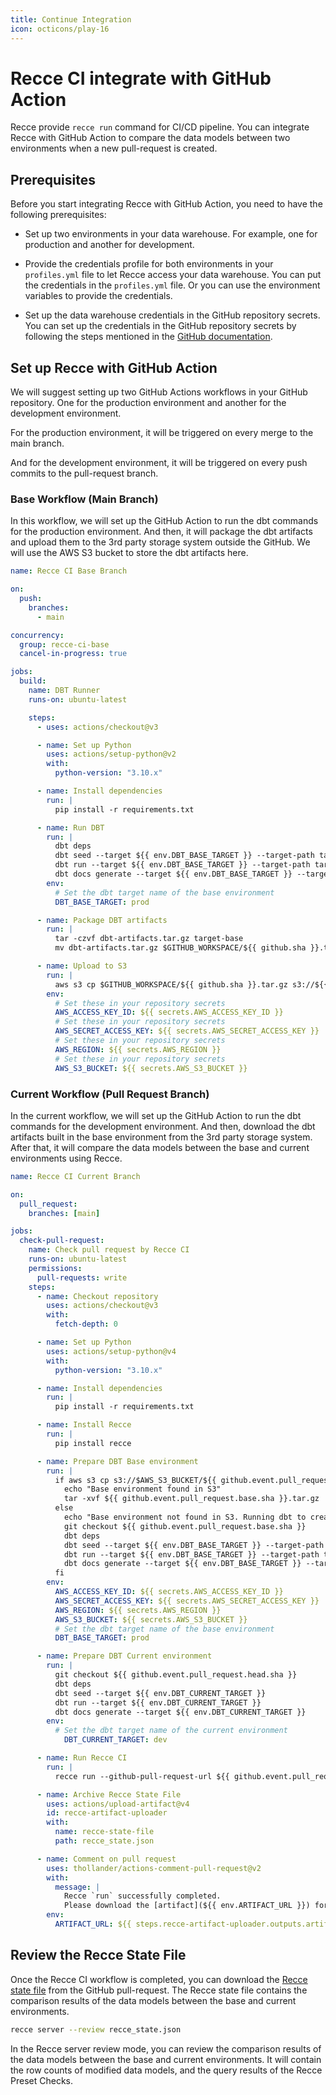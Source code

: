 ```yaml
---
title: Continue Integration
icon: octicons/play-16
---
```


# Recce CI integrate with GitHub Action

Recce provide `recce run` command for CI/CD pipeline. You can integrate Recce with GitHub Action to compare the data models between two environments when a new pull-request is created.

## Prerequisites

Before you start integrating Recce with GitHub Action, you need to have the following prerequisites:

- Set up two environments in your data warehouse. For example, one for production and another for development.

- Provide the credentials profile for both environments in your `profiles.yml` file to let Recce access your data warehouse. You can put the credentials in the `profiles.yml` file. Or you can use the environment variables to provide the credentials.

- Set up the data warehouse credentials in the GitHub repository secrets. You can set up the credentials in the GitHub repository secrets by following the steps mentioned in the [GitHub documentation](https://docs.github.com/en/actions/reference/encrypted-secrets).

## Set up Recce with GitHub Action

We will suggest setting up two GitHub Actions workflows in your GitHub repository. One for the production environment and another for the development environment.

For the production environment, it will be triggered on every merge to the main branch.

And for the development environment, it will be triggered on every push commits to the pull-request branch.

### Base Workflow (Main Branch)

In this workflow, we will set up the GitHub Action to run the dbt commands for the production environment. And then, it will package the dbt artifacts and upload them to the 3rd party storage system outside the GitHub. We will use the AWS S3 bucket to store the dbt artifacts here.

```yaml
name: Recce CI Base Branch

on:
  push:
    branches:
      - main

concurrency:
  group: recce-ci-base
  cancel-in-progress: true

jobs:
  build:
    name: DBT Runner
    runs-on: ubuntu-latest

    steps:
      - uses: actions/checkout@v3

      - name: Set up Python
        uses: actions/setup-python@v2
        with:
          python-version: "3.10.x"

      - name: Install dependencies
        run: |
          pip install -r requirements.txt

      - name: Run DBT
        run: |
          dbt deps
          dbt seed --target ${{ env.DBT_BASE_TARGET }} --target-path target-base
          dbt run --target ${{ env.DBT_BASE_TARGET }} --target-path target-base
          dbt docs generate --target ${{ env.DBT_BASE_TARGET }} --target-path target-base
        env:
          # Set the dbt target name of the base environment
          DBT_BASE_TARGET: prod

      - name: Package DBT artifacts
        run: |
          tar -czvf dbt-artifacts.tar.gz target-base
          mv dbt-artifacts.tar.gz $GITHUB_WORKSPACE/${{ github.sha }}.tar.gz

      - name: Upload to S3
        run: |
          aws s3 cp $GITHUB_WORKSPACE/${{ github.sha }}.tar.gz s3://${{ env.AWS_S3_BUCKET }}/${{ github.sha }}.tar.gz
        env:
          # Set these in your repository secrets
          AWS_ACCESS_KEY_ID: ${{ secrets.AWS_ACCESS_KEY_ID }}
          # Set these in your repository secrets
          AWS_SECRET_ACCESS_KEY: ${{ secrets.AWS_SECRET_ACCESS_KEY }}
          # Set these in your repository secrets
          AWS_REGION: ${{ secrets.AWS_REGION }}
          # Set these in your repository secrets
          AWS_S3_BUCKET: ${{ secrets.AWS_S3_BUCKET }}
```

### Current Workflow (Pull Request Branch)

In the current workflow, we will set up the GitHub Action to run the dbt commands for the development environment. And then, download the dbt artifacts built in the base environment from the 3rd party storage system. After that, it will compare the data models between the base and current environments using Recce.

```yaml
name: Recce CI Current Branch

on:
  pull_request:
    branches: [main]

jobs:
  check-pull-request:
    name: Check pull request by Recce CI
    runs-on: ubuntu-latest
    permissions:
      pull-requests: write
    steps:
      - name: Checkout repository
        uses: actions/checkout@v3
        with:
          fetch-depth: 0

      - name: Set up Python
        uses: actions/setup-python@v4
        with:
          python-version: "3.10.x"

      - name: Install dependencies
        run: |
          pip install -r requirements.txt

      - name: Install Recce
        run: |
          pip install recce

      - name: Prepare DBT Base environment
        run: |
          if aws s3 cp s3://$AWS_S3_BUCKET/${{ github.event.pull_request.base.sha }}.tar.gz .; then
            echo "Base environment found in S3"
            tar -xvf ${{ github.event.pull_request.base.sha }}.tar.gz
          else
            echo "Base environment not found in S3. Running dbt to create base environment"
            git checkout ${{ github.event.pull_request.base.sha }}
            dbt deps
            dbt seed --target ${{ env.DBT_BASE_TARGET }} --target-path target-base
            dbt run --target ${{ env.DBT_BASE_TARGET }} --target-path target-base
            dbt docs generate --target ${{ env.DBT_BASE_TARGET }} --target-path target-base
          fi
        env:
          AWS_ACCESS_KEY_ID: ${{ secrets.AWS_ACCESS_KEY_ID }}
          AWS_SECRET_ACCESS_KEY: ${{ secrets.AWS_SECRET_ACCESS_KEY }}
          AWS_REGION: ${{ secrets.AWS_REGION }}
          AWS_S3_BUCKET: ${{ secrets.AWS_S3_BUCKET }}
          # Set the dbt target name of the base environment
          DBT_BASE_TARGET: prod

      - name: Prepare DBT Current environment
        run: |
          git checkout ${{ github.event.pull_request.head.sha }}
          dbt deps
          dbt seed --target ${{ env.DBT_CURRENT_TARGET }}
          dbt run --target ${{ env.DBT_CURRENT_TARGET }}
          dbt docs generate --target ${{ env.DBT_CURRENT_TARGET }}
        env:
          # Set the dbt target name of the current environment
	        DBT_CURRENT_TARGET: dev

      - name: Run Recce CI
        run: |
          recce run --github-pull-request-url ${{ github.event.pull_request.html_url }}

      - name: Archive Recce State File
        uses: actions/upload-artifact@v4
        id: recce-artifact-uploader
        with:
          name: recce-state-file
          path: recce_state.json

      - name: Comment on pull request
        uses: thollander/actions-comment-pull-request@v2
        with:
          message: |
            Recce `run` successfully completed.
            Please download the [artifact](${{ env.ARTIFACT_URL }}) for the state file.
        env:
          ARTIFACT_URL: ${{ steps.recce-artifact-uploader.outputs.artifact-url }}
```

## Review the Recce State File

Once the Recce CI workflow is completed, you can download the [Recce state file](../features/state-file.md) from the GitHub pull-request. The Recce state file contains the comparison results of the data models between the base and current environments.

```bash
recce server --review recce_state.json
```

In the Recce server review mode, you can review the comparison results of the data models between the base and current environments. It will contain the row counts of modified data models, and the query results of the Recce Preset Checks.
